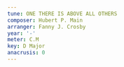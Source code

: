 ```yaml
---
tune: ONE THERE IS ABOVE ALL OTHERS
composer: Hubert P. Main
arranger: Fanny J. Crosby
year: '-'
meter: C.M
key: D Major
anacrusis: 0
---
```


